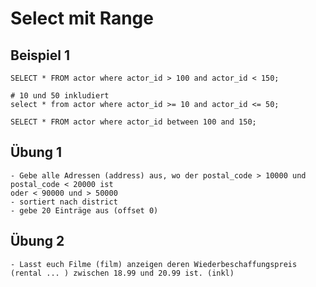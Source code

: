 # Select mit Range 

## Beispiel 1

```
SELECT * FROM actor where actor_id > 100 and actor_id < 150;

# 10 und 50 inkludiert
select * from actor where actor_id >= 10 and actor_id <= 50;
```

```
SELECT * FROM actor where actor_id between 100 and 150;
```

## Übung 1

```
- Gebe alle Adressen (address) aus, wo der postal_code > 10000 und postal_code < 20000 ist 
oder < 90000 und > 50000 
- sortiert nach district 
- gebe 20 Einträge aus (offset 0) 
```

## Übung 2

```
- Lasst euch Filme (film) anzeigen deren Wiederbeschaffungspreis (rental ... ) zwischen 18.99 und 20.99 ist. (inkl) 

```
